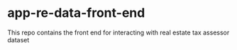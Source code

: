 # app-re-data-front-end
This repo contains the front end for interacting with real estate tax assessor dataset
